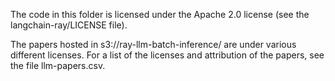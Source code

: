 The code in this folder is licensed under the Apache 2.0 license (see the langchain-ray/LICENSE file).

The papers hosted in s3://ray-llm-batch-inference/ are under various different licenses. For a list of
the licenses and attribution of the papers, see the file llm-papers.csv.